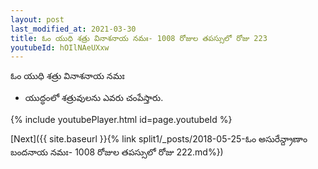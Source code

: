 ```yaml
---
layout: post
last_modified_at: 2021-03-30
title: ఓం యుధి శత్రు వినాశనాయ నమః- 1008 రోజుల తపస్సులో రోజు 223
youtubeId: hOIlNAeUXxw
---
```

 
 
 ఓం యుధి శత్రు వినాశనాయ నమః  
 
 -  యుద్ధంలో శత్రువులను ఎవరు చంపేస్తారు. 
 
  
 
  
 
 
 
 
 
 


{% include youtubePlayer.html id=page.youtubeId %}
 
[Next]({{ site.baseurl }}{% link  split1/_posts/2018-05-25-ఓం అసురేన్ద్రాణాం బందనాయ నమః- 1008 రోజుల తపస్సులో రోజు 222.md%})
 
